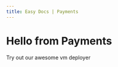 ```yaml
---
title: Easy Docs | Payments
---
```


# Hello from Payments

Try out our awesome vm deployer
<tf-vm></tf-vm>